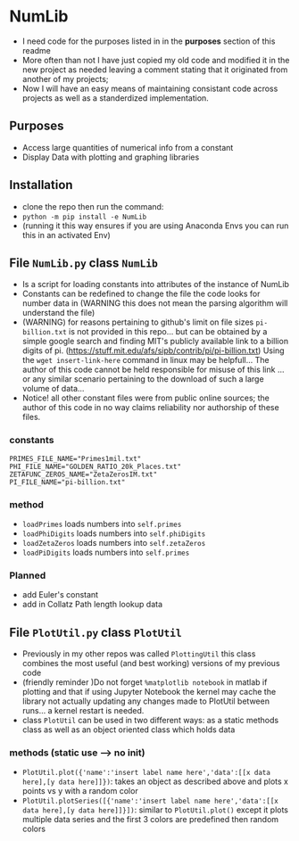 # NumLib 
- I need code for the purposes listed in in the <b>purposes</b> section of this readme
- More often than not I have just copied my old code and modified it in the new 
project as needed leaving a comment stating that it originated from another of my projects; 
- Now I will have an easy means of maintaining consistant code across projects as well as 
 a standerdized implementation. 
## Purposes
- Access large quantities of numerical info from a constant
- Display Data with plotting and graphing libraries
## Installation
- clone the repo then run the command: 
- ```python -m pip install -e NumLib```
- (running it this way ensures if you are using Anaconda Envs you can run this in an activated Env)
## File ```NumLib.py``` class ```NumLib```
- Is a script for loading constants into attributes of the instance of NumLib
- Constants can be redefined to change the file the code looks for number data in 
(WARNING this does not mean the parsing algorithm will understand the file)
- (WARNING) for reasons pertaining to github's limit on file sizes ```pi-billion.txt```
is not provided in this repo... but can be obtained by a simple google search and finding
MIT's publicly available link to a billion digits of pi. (https://stuff.mit.edu/afs/sipb/contrib/pi/pi-billion.txt)
Using the ```wget insert-link-here``` command in linux may be helpfull... The author of this code cannot be held responsible for misuse of this link ... or any similar scenario pertaining
to the download of such a large volume of data...
- Notice! all other constant files were from public online sources; the author of this code in no way claims 
reliability nor authorship of these files. 

### constants 
```
PRIMES_FILE_NAME="Primes1mil.txt"
PHI_FILE_NAME="GOLDEN_RATIO_20k_Places.txt"
ZETAFUNC_ZEROS_NAME="ZetaZerosIM.txt"
PI_FILE_NAME="pi-billion.txt"
```
### method
- ```loadPrimes``` loads numbers into ```self.primes```
- ```loadPhiDigits``` loads numbers into ```self.phiDigits```
- ```loadZetaZeros``` loads numbers into ```self.zetaZeros```
- ```loadPiDigits``` loads numbers into ```self.primes```

### Planned
- add Euler's constant
- add in Collatz Path length lookup data

## File ```PlotUtil.py``` class ```PlotUtil```
- Previously in my other repos was called ```PlottingUtil``` this class combines 
the most useful (and best working) versions of my previous code
- (friendly reminder )Do not forget ```%matplotlib notebook``` in matlab if plotting 
and that if using Jupyter Notebook the kernel may cache the library not actually updating 
any changes made to PlotUtil between runs... a kernel restart is needed. 
- class ```PlotUtil``` can be used in two different ways: as a static methods class as well
as an object oriented class which holds data
### methods (static use --> no init)
- ```PlotUtil.plot({'name':'insert label name here','data':[[x data here],[y data here]]})```: takes an object as described above and plots x points vs y with a random color 
- ```PlotUtil.plotSeries([{'name':'insert label name here','data':[[x data here],[y data here]]}])```: similar to ```PlotUtil.plot()``` except it plots multiple data series and the first 3 colors are predefined then random colors 

